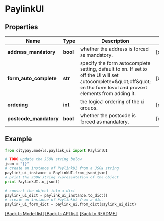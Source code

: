 # PaylinkUI


## Properties

Name | Type | Description | Notes
------------ | ------------- | ------------- | -------------
**address_mandatory** | **bool** | whether the address is forced as mandatory. | [optional] 
**form_auto_complete** | **str** | specify the form autocomplete setting, default to on. If set to off the UI will set autocomplete&#x3D;\&quot;off\&quot; on the form level and prevent elements from adding it. | [optional] 
**ordering** | **int** | the logical ordering of the ui groups. | [optional] 
**postcode_mandatory** | **bool** | whether the postcode is forced as mandatory. | [optional] 

## Example

```python
from citypay.models.paylink_ui import PaylinkUI

# TODO update the JSON string below
json = "{}"
# create an instance of PaylinkUI from a JSON string
paylink_ui_instance = PaylinkUI.from_json(json)
# print the JSON string representation of the object
print PaylinkUI.to_json()

# convert the object into a dict
paylink_ui_dict = paylink_ui_instance.to_dict()
# create an instance of PaylinkUI from a dict
paylink_ui_form_dict = paylink_ui.from_dict(paylink_ui_dict)
```
[[Back to Model list]](../README.md#documentation-for-models) [[Back to API list]](../README.md#documentation-for-api-endpoints) [[Back to README]](../README.md)


